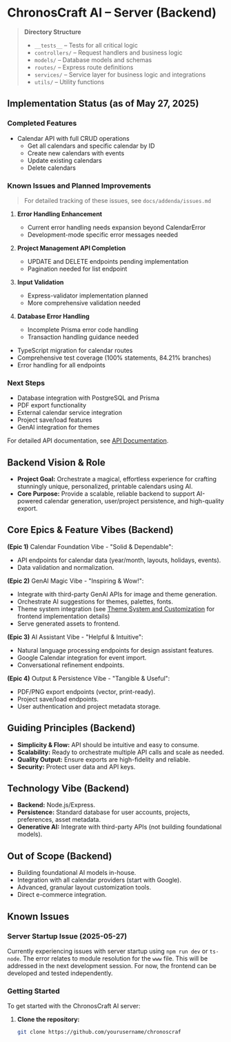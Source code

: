 # ChronosCraft AI – Server (Backend)

> **Directory Structure**
>
> - `__tests__` – Tests for all critical logic
> - `controllers/` – Request handlers and business logic
> - `models/` – Database models and schemas
> - `routes/` – Express route definitions
> - `services/` – Service layer for business logic and integrations
> - `utils/` – Utility functions

## Implementation Status (as of May 27, 2025)

### Completed Features

- Calendar API with full CRUD operations
  - Get all calendars and specific calendar by ID
  - Create new calendars with events
  - Update existing calendars
  - Delete calendars

### Known Issues and Planned Improvements

> For detailed tracking of these issues, see `docs/addenda/issues.md`

1. **Error Handling Enhancement**

   - Current error handling needs expansion beyond CalendarError
   - Development-mode specific error messages needed

2. **Project Management API Completion**

   - UPDATE and DELETE endpoints pending implementation
   - Pagination needed for list endpoint

3. **Input Validation**

   - Express-validator implementation planned
   - More comprehensive validation needed

4. **Database Error Handling**
   - Incomplete Prisma error code handling
   - Transaction handling guidance needed

- TypeScript migration for calendar routes
- Comprehensive test coverage (100% statements, 84.21% branches)
- Error handling for all endpoints

### Next Steps

- Database integration with PostgreSQL and Prisma
- PDF export functionality
- External calendar service integration
- Project save/load features
- GenAI integration for themes

For detailed API documentation, see [API Documentation](../docs/API.md).

## Backend Vision & Role

- **Project Goal:** Orchestrate a magical, effortless experience for crafting stunningly unique, personalized, printable calendars using AI.
- **Core Purpose:** Provide a scalable, reliable backend to support AI-powered calendar generation, user/project persistence, and high-quality export.

## Core Epics & Feature Vibes (Backend)

**(Epic 1)** Calendar Foundation Vibe - "Solid & Dependable":

- API endpoints for calendar data (year/month, layouts, holidays, events).
- Data validation and normalization.

**(Epic 2)** GenAI Magic Vibe - "Inspiring & Wow!":

- Integrate with third-party GenAI APIs for image and theme generation.
- Orchestrate AI suggestions for themes, palettes, fonts.
- Theme system integration (see [Theme System and Customization](../docs/addenda/THEME_SYSTEM.md) for frontend implementation details)
- Serve generated assets to frontend.

**(Epic 3)** AI Assistant Vibe - "Helpful & Intuitive":

- Natural language processing endpoints for design assistant features.
- Google Calendar integration for event import.
- Conversational refinement endpoints.

**(Epic 4)** Output & Persistence Vibe - "Tangible & Useful":

- PDF/PNG export endpoints (vector, print-ready).
- Project save/load endpoints.
- User authentication and project metadata storage.

## Guiding Principles (Backend)

- **Simplicity & Flow:** API should be intuitive and easy to consume.
- **Scalability:** Ready to orchestrate multiple API calls and scale as needed.
- **Quality Output:** Ensure exports are high-fidelity and reliable.
- **Security:** Protect user data and API keys.

## Technology Vibe (Backend)

- **Backend:** Node.js/Express.
- **Persistence:** Standard database for user accounts, projects, preferences, asset metadata.
- **Generative AI:** Integrate with third-party APIs (not building foundational models).

## Out of Scope (Backend)

- Building foundational AI models in-house.
- Integration with all calendar providers (start with Google).
- Advanced, granular layout customization tools.
- Direct e-commerce integration.

## Known Issues

### Server Startup Issue (2025-05-27)

Currently experiencing issues with server startup using `npm run dev` or `ts-node`. The error relates to module resolution for the `www` file. This will be addressed in the next development session. For now, the frontend can be developed and tested independently.

### Getting Started

To get started with the ChronosCraft AI server:

1. **Clone the repository:**

   ```bash
   git clone https://github.com/yourusername/chronoscraf
   ```
